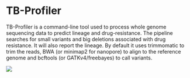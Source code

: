 # TB-Profiler

TB-Profiler is a command-line tool used to process whole genome sequencing data to predict lineage and drug-resistance. The pipeline searches for small variants and big deletions associated with drug resistance. It will also report the lineage. By default it uses trimmomatic to trim the reads, BWA (or minimap2 for nanopore) to align to the reference genome and bcftools (or GATKv4/freebayes) to call variants. 

<img src="https://files.gitbook.com/v0/b/gitbook-legacy-files/o/assets%2F-M9cvGy4eVqvGN5UqFAr%2F-M9dZ5yUBJa3XVGD-wRl%2F-M9d_diTzl9Ae2kLM03R%2Ftb-profiler_uml.svg?alt=media&token=7cf9db30-a0c6-448b-a750-f4a041f34478">
